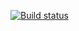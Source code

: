 [![Build status](https://ci.appveyor.com/api/projects/status/isg94jr0723qayv9?svg=true)](https://ci.appveyor.com/project/nickola102/selenide)
